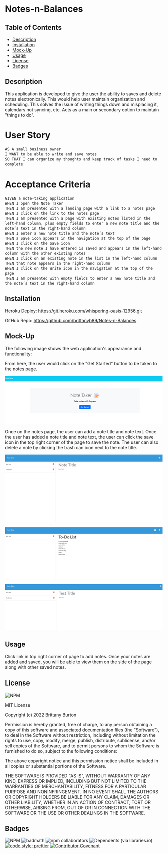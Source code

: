# Notes-n-Balances

## Table of Contents

- [Description](#description)
- [Installation](#installation)
- [Mock-Up](#mock-up)
- [Usage](#usage)
- [License](#license)
- [Badges](#badges)

## Description

This application is developed to give the user the ability to saves and delete notes electronically. This would help user maintain organization and scheduling. This solves the issue of writing things down and misplacing it, calendars not syncing, etc. Acts as a main or secondary option to maintain "things to do".

# User Story

```
AS A small business owner
I WANT to be able to write and save notes
SO THAT I can organize my thoughts and keep track of tasks I need to complete
```
# Acceptance Criteria

```
GIVEN a note-taking application
WHEN I open the Note Taker
THEN I am presented with a landing page with a link to a notes page
WHEN I click on the link to the notes page
THEN I am presented with a page with existing notes listed in the left-hand column, plus empty fields to enter a new note title and the note’s text in the right-hand column
WHEN I enter a new note title and the note’s text
THEN a Save icon appears in the navigation at the top of the page
WHEN I click on the Save icon
THEN the new note I have entered is saved and appears in the left-hand column with the other existing notes
WHEN I click on an existing note in the list in the left-hand column
THEN that note appears in the right-hand column
WHEN I click on the Write icon in the navigation at the top of the page
THEN I am presented with empty fields to enter a new note title and the note’s text in the right-hand column
```

## Installation

Heroku Deploy: https://git.heroku.com/whispering-oasis-12956.git

GitHub Repo: https://github.com/brittanyb89/Notes-n-Balances

## Mock-Up

The following image shows the web application's appearance and functionality:

From here, the user would click on the "Get Started" button to be taken to the notes page.

![Homepage](public/assets/images/note-taker1.png)

Once on the notes page, the user can add a note title and note text. Once the user has added a note title and note text, the user can click the save icon in the top right corner of the page to save the note. The user can also delete a note by clicking the trash can icon next to the note title.

![Note-taker page](public/assets/images/note-taker2.png)

![Created Note](public/assets/images/note-taker3.png)

![Saved Notes](public/assets/images/note-taker4.png)

## Usage

Click link in top right corner of page to add notes. Once your notes are added and saved, you will be able to view them on the side of the page along with other saved notes.

## License

![NPM](https://img.shields.io/npm/l/inquirer?style=plastic)

MIT License

Copyright (c) 2022 Brittany Burton

Permission is hereby granted, free of charge, to any person obtaining a copy of this software and associated documentation files (the "Software"), to deal in the Software without restriction, including without limitation the rights to use, copy, modify, merge, publish, distribute, sublicense, and/or sell copies of the Software, and to permit persons to whom the Software is furnished to do so, subject to the following conditions:

The above copyright notice and this permission notice shall be included in all copies or substantial portions of the Software.

THE SOFTWARE IS PROVIDED "AS IS", WITHOUT WARRANTY OF ANY KIND, EXPRESS OR IMPLIED, INCLUDING BUT NOT LIMITED TO THE WARRANTIES OF MERCHANTABILITY, FITNESS FOR A PARTICULAR PURPOSE AND NONINFRINGEMENT. IN NO EVENT SHALL THE AUTHORS OR COPYRIGHT HOLDERS BE LIABLE FOR ANY CLAIM, DAMAGES OR OTHER LIABILITY, WHETHER IN AN ACTION OF CONTRACT, TORT OR OTHERWISE, ARISING FROM, OUT OF OR IN CONNECTION WITH THE SOFTWARE OR THE USE OR OTHER DEALINGS IN THE SOFTWARE.

## Badges

![NPM](https://img.shields.io/npm/l/inquirer?style=plastic) ![badmath](https://img.shields.io/github/languages/top/lernantino/badmath) ![npm collaborators](https://img.shields.io/npm/collaborators/inquirer) ![Dependents (via libraries.io)](https://img.shields.io/librariesio/dependents/npm/inquirer) [![code style: prettier](https://img.shields.io/badge/code_style-prettier-ff69b4.svg?style=flat-square)](https://github.com/prettier/prettier) [![Contributor Covenant](https://img.shields.io/badge/Contributor%20Covenant-2.1-4baaaa.svg)](code_of_conduct.md)